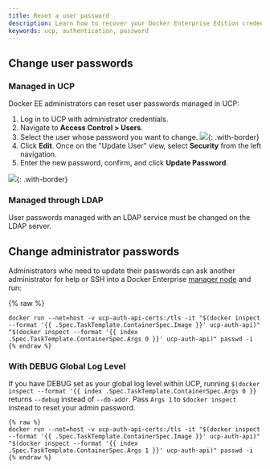 ```yaml
---
title: Reset a user password
description: Learn how to recover your Docker Enterprise Edition credentials.
keywords: ucp, authentication, password
---
```


## Change user passwords

### Managed in UCP

Docker EE administrators can reset user passwords managed in UCP:

1. Log in to UCP with administrator credentials.
2. Navigate to **Access Control > Users**.
3. Select the user whose password you want to change.
   ![](../images/recover-a-user-password-1.png){: .with-border}
4. Click **Edit**. Once on the "Update User" view, select **Security** from the left navigation.
5. Enter the new password, confirm, and click **Update Password**.

![](../images/recover-a-user-password-2.png){: .with-border}

### Managed through LDAP

User passwords managed with an LDAP service must be changed on the LDAP server.

## Change administrator passwords

Administrators who need to update their passwords can ask another administrator for help
or SSH into a Docker Enterprise [manager node](/engine/swarm/how-swarm-mode-works/nodes/#manager-nodes) and run:

{% raw %}
```none
docker run --net=host -v ucp-auth-api-certs:/tls -it "$(docker inspect --format '{{ .Spec.TaskTemplate.ContainerSpec.Image }}' ucp-auth-api)" "$(docker inspect --format '{{ index .Spec.TaskTemplate.ContainerSpec.Args 0 }}' ucp-auth-api)" passwd -i
{% endraw %}
```

### With DEBUG Global Log Level

If you have DEBUG set as your global log level within UCP, running `$(docker inspect --format '{{ index .Spec.TaskTemplate.ContainerSpec.Args 0 }}` returns `--debug` instead of `--db-addr`. Pass `Args 1` to `$docker inspect` instead to reset your admin password.

```none
{% raw %}
docker run --net=host -v ucp-auth-api-certs:/tls -it "$(docker inspect --format '{{ .Spec.TaskTemplate.ContainerSpec.Image }}' ucp-auth-api)" "$(docker inspect --format '{{ index .Spec.TaskTemplate.ContainerSpec.Args 1 }}' ucp-auth-api)" passwd -i
{% endraw %}
```

